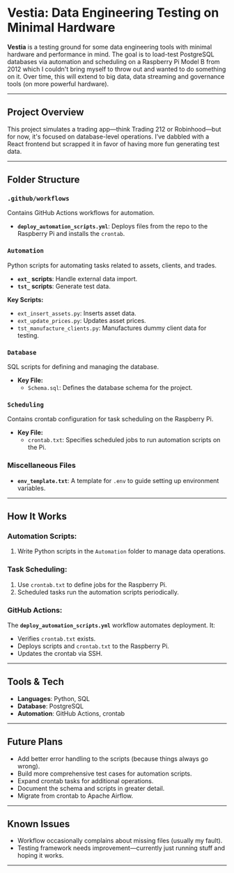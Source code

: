 # Vestia: Data Engineering Testing on Minimal Hardware

**Vestia** is a testing ground for some data engineering tools with minimal hardware and performance in mind. The goal is to load-test PostgreSQL databases via automation and scheduling on a Raspberry Pi Model B from 2012 which I couldn't bring myself to throw out and wanted to do something on it. Over time, this will extend to big data, data streaming and governance tools (on more powerful hardware).

---

## Project Overview

This project simulates a trading app—think Trading 212 or Robinhood—but for now, it's focused on database-level operations. I’ve dabbled with a React frontend but scrapped it in favor of having more fun generating test data.

---

## Folder Structure

### `.github/workflows`
Contains GitHub Actions workflows for automation.  
- **`deploy_automation_scripts.yml`**: Deploys files from the repo to the Raspberry Pi and installs the `crontab`.

### `Automation`
Python scripts for automating tasks related to assets, clients, and trades.  
- **`ext_` scripts**: Handle external data import.
- **`tst_` scripts**: Generate test data.

**Key Scripts:**
- `ext_insert_assets.py`: Inserts asset data.  
- `ext_update_prices.py`: Updates asset prices.  
- `tst_manufacture_clients.py`: Manufactures dummy client data for testing.  

### `Database`
SQL scripts for defining and managing the database.  
- **Key File:**  
  - `Schema.sql`: Defines the database schema for the project.

### `Scheduling`
Contains crontab configuration for task scheduling on the Raspberry Pi.  
- **Key File:**  
  - `crontab.txt`: Specifies scheduled jobs to run automation scripts on the Pi.

### Miscellaneous Files
- **`env_template.txt`**: A template for `.env` to guide setting up environment variables.

---

## How It Works

### **Automation Scripts:**
1. Write Python scripts in the `Automation` folder to manage data operations.

### **Task Scheduling:**
1. Use `crontab.txt` to define jobs for the Raspberry Pi.  
2. Scheduled tasks run the automation scripts periodically.

### **GitHub Actions:**
The **`deploy_automation_scripts.yml`** workflow automates deployment. It:  
- Verifies `crontab.txt` exists.  
- Deploys scripts and `crontab.txt` to the Raspberry Pi.  
- Updates the crontab via SSH.

---

## Tools & Tech
- **Languages**: Python, SQL  
- **Database**: PostgreSQL  
- **Automation**: GitHub Actions, crontab  

---

## Future Plans
- Add better error handling to the scripts (because things always go wrong).  
- Build more comprehensive test cases for automation scripts.  
- Expand crontab tasks for additional operations.  
- Document the schema and scripts in greater detail.  
- Migrate from crontab to Apache Airflow.  

---

## Known Issues
- Workflow occasionally complains about missing files (usually my fault).  
- Testing framework needs improvement—currently just running stuff and hoping it works.

---

